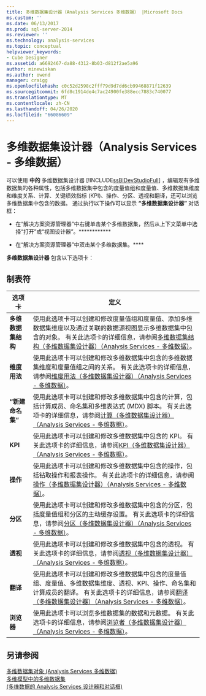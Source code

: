 ```yaml
---
title: 多维数据集设计器（Analysis Services 多维数据） |Microsoft Docs
ms.custom: ''
ms.date: 06/13/2017
ms.prod: sql-server-2014
ms.reviewer: ''
ms.technology: analysis-services
ms.topic: conceptual
helpviewer_keywords:
- Cube Designer
ms.assetid: a6692467-da88-4312-8b03-d812f2ae5a96
author: minewiskan
ms.author: owend
manager: craigg
ms.openlocfilehash: c0c52d2598c2fff79d9d7dd6cb99468871f12639
ms.sourcegitcommit: 6fd8c1914de4c7ac24900fe388ecc7883c740077
ms.translationtype: MT
ms.contentlocale: zh-CN
ms.lasthandoff: 04/26/2020
ms.locfileid: "66086609"
---
```

# <a name="cube-designer-analysis-services---multidimensional-data"></a>多维数据集设计器（Analysis Services - 多维数据）
  可以使用 **中的** 多维数据集设计器 [!INCLUDE[ssBIDevStudioFull](../includes/ssbidevstudiofull-md.md)] ，编辑现有多维数据集的各种属性，包括多维数据集中包含的度量值组和度量值、多维数据集维度和维度关系、计算、关键绩效指标 (KPI)、操作、分区、透视和翻译，还可以浏览多维数据集中包含的数据。 通过执行以下操作可以显示 **“多维数据集设计器”** 对话框：  
  
-   在“解决方案资源管理器”中右键单击某个多维数据集，然后从上下文菜单中选择“打开”或“视图设计器”。************  
  
-   在“解决方案资源管理器”中双击某个多维数据集。****  
  
 **多维数据集设计器** 包含以下选项卡：  
  
## <a name="tabs"></a>制表符  
  
|选项卡|定义|  
|---------|----------------|  
|**多维数据集结构**|使用此选项卡可以创建和修改度量值组和度量值、添加多维数据集维度以及通过关联的数据源视图显示多维数据集中包含的对象。 有关此选项卡的详细信息，请参阅[多维数据集结构（多维数据集设计器）（Analysis Services - 多维数据）](cube-structure-cube-designer-analysis-services-multidimensional-data.md)。|  
|**维度用法**|使用此选项卡可以创建和修改多维数据集中包含的多维数据集维度和度量值组之间的关系。 有关此选项卡的详细信息，请参阅[维度用法（多维数据集设计器）（Analysis Services - 多维数据）](dimension-usage-cube-designer-analysis-services-multidimensional-data.md)。|  
|**“新建命名集”**|使用此选项卡可以创建和修改多维数据集中包含的计算，包括计算成员、命名集和多维表达式 (MDX) 脚本。 有关此选项卡的详细信息，请参阅[计算（多维数据集设计器）（Analysis Services - 多维数据）](calculations-cube-designer-analysis-services-multidimensional-data.md)。|  
|**KPI**|使用此选项卡可以创建和修改多维数据集中包含的 KPI。 有关此选项卡的详细信息，请参阅[KPI（多维数据集设计器）（Analysis Services - 多维数据）](kpis-cube-designer-analysis-services-multidimensional-data.md)。|  
|**操作**|使用此选项卡可以创建和修改多维数据集中包含的操作，包括钻取操作和报表操作。 有关此选项卡的详细信息，请参阅[操作（多维数据集设计器）（Analysis Services - 多维数据）](actions-cube-designer-analysis-services-multidimensional-data.md)。|  
|**分区**|使用此选项卡可以创建和修改多维数据集中包含的分区，包括度量值组和分区的主动缓存设置。 有关此选项卡的详细信息，请参阅[分区（多维数据集设计器）（Analysis Services - 多维数据）](partitions-cube-designer-analysis-services-multidimensional-data.md)。|  
|**透视**|使用此选项卡可以创建和修改多维数据集中包含的透视。 有关此选项卡的详细信息，请参阅[透视（多维数据集设计器）（Analysis Services - 多维数据）](perspectives-cube-designer-analysis-services-multidimensional-data.md)。|  
|**翻译**|使用此选项卡可以创建和修改多维数据集中包含的度量值组、度量值、多维数据集维度、透视、KPI、操作、命名集和计算成员的翻译。 有关此选项卡的详细信息，请参阅[翻译（多维数据集设计器）（Analysis Services - 多维数据）](translations-cube-designer-analysis-services-multidimensional-data.md)。|  
|**浏览器**|使用此选项卡可以浏览多维数据集的数据和元数据。 有关此选项卡的详细信息，请参阅[浏览者（多维数据集设计器）（Analysis Services - 多维数据）](browser-cube-designer-analysis-services-multidimensional-data.md)。|  
  
## <a name="see-also"></a>另请参阅  
 [多维数据集对象 &#40;Analysis Services 多维数据&#41;](multidimensional-models-olap-logical-cube-objects/cube-objects-analysis-services-multidimensional-data.md)   
 [多维模型中的多维数据集](multidimensional-models/cubes-in-multidimensional-models.md)   
 [&#40;多维数据的 Analysis Services 设计器和对话框&#41;](analysis-services-designers-and-dialog-boxes-multidimensional-data.md)  
  
  
